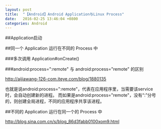 ```yaml
---
layout: post
title:  "【Android】Android Application与Linux Process"
date:   2016-02-25 13:46:04 +0800
categories: Android
---
```

##Application启动


##同一个 Application 运行在不同的 Process 中

###多次调用 Application#onCreate()

###android:process=":remote" 与 android:process="remote" 的区别

http://aijiawang-126-com.iteye.com/blog/1880135

也就是说android:process=":remote"，代表在应用程序里，当需要该service时，会自动创建新的进程。
而如果是android:process="remote"，没有“:”分号的，则创建全局进程，不同的应用程序共享该进程。 

##不同的 Application 运行在同一个的 Process 中

http://blog.sina.com.cn/s/blog_86d3fabb0100xom9.html

